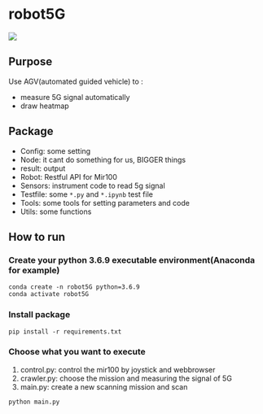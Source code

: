 # robot5G
![](https://i.imgur.com/2vlbyp1.png)
## Purpose
Use AGV(automated guided vehicle) to :
* measure 5G signal automatically
* draw heatmap
## Package
* Config: some setting
* Node: it cant do something for us, BIGGER things
* result: output
* Robot: Restful API for Mir100
* Sensors: instrument code to read 5g signal
* Testfile: some `*.py` and `*.ipynb` test file
* Tools: some tools for setting parameters and code
* Utils: some functions
## How to run
### Create your python 3.6.9 executable environment(Anaconda for example)
```shell script
conda create -n robot5G python=3.6.9
conda activate robot5G
```
### Install package
```shell script
pip install -r requirements.txt
```
### Choose what you want to execute
1. control.py: control the mir100 by joystick and webbrowser
2. crawler.py: choose the mission and measuring the signal of 5G 
3. main.py: create a new scanning mission and scan
```shell script
python main.py
```
